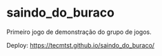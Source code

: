 # saindo_do_buraco

Primeiro jogo de demonstração do grupo de jogos.

Deploy: https://tecmtst.github.io/saindo_do_buraco/
